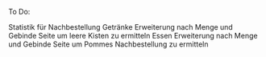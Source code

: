 To Do:

Statistik für Nachbestellung
Getränke Erweiterung nach Menge und Gebinde Seite um leere Kisten zu ermitteln
Essen Erweiterung nach Menge und Gebinde Seite um Pommes Nachbestellung zu ermitteln
